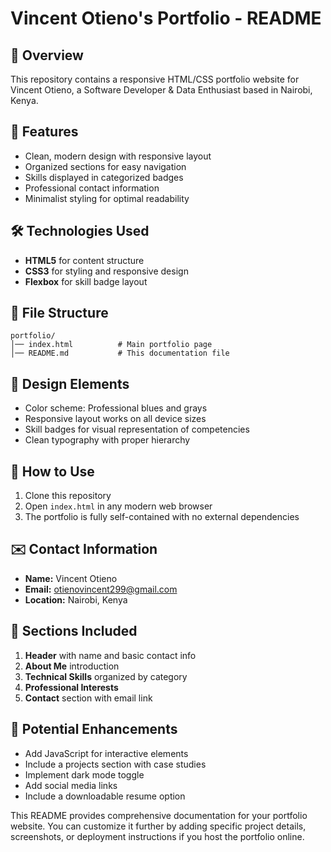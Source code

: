 # Vincent Otieno's Portfolio - README

## 📌 Overview
This repository contains a responsive HTML/CSS portfolio website for Vincent Otieno, a Software Developer & Data Enthusiast based in Nairobi, Kenya.

## 🌟 Features
- Clean, modern design with responsive layout
- Organized sections for easy navigation
- Skills displayed in categorized badges
- Professional contact information
- Minimalist styling for optimal readability

## 🛠️ Technologies Used
- **HTML5** for content structure
- **CSS3** for styling and responsive design
- **Flexbox** for skill badge layout

## 📂 File Structure
```
portfolio/
│── index.html          # Main portfolio page
│── README.md           # This documentation file
```

## 🎨 Design Elements
- Color scheme: Professional blues and grays
- Responsive layout works on all device sizes
- Skill badges for visual representation of competencies
- Clean typography with proper hierarchy

## 🔧 How to Use
1. Clone this repository
2. Open `index.html` in any modern web browser
3. The portfolio is fully self-contained with no external dependencies

## ✉️ Contact Information
- **Name:** Vincent Otieno
- **Email:** [otienovincent299@gmail.com](mailto:otienovincent299@gmail.com)
- **Location:** Nairobi, Kenya

## 📝 Sections Included
1. **Header** with name and basic contact info
2. **About Me** introduction
3. **Technical Skills** organized by category
4. **Professional Interests**
5. **Contact** section with email link

## 🌱 Potential Enhancements
- Add JavaScript for interactive elements
- Include a projects section with case studies
- Implement dark mode toggle
- Add social media links
- Include a downloadable resume option

This README provides comprehensive documentation for your portfolio website. You can customize it further by adding specific project details, screenshots, or deployment instructions if you host the portfolio online.
